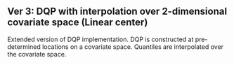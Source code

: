 ## Ver 3: DQP with interpolation over 2-dimensional covariate space (Linear center)

Extended version of DQP implementation. DQP is constructed at pre-determined locations on a covariate space. Quantiles are interpolated over the covariate space. 
